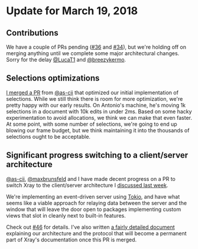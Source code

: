 # Update for March 19, 2018

## Contributions

We have a couple of PRs pending ([#36](https://github.com/atom/xray/pull/36) and [#34](https://github.com/atom/xray/pull/34)), but we're holding off on merging anything until we complete some major architectural changes. Sorry for the delay [@LucaT1](https://github.com/LucaT1) and [@breezykermo](https://github.com/breezykermo).

## Selections optimizations

[I merged a PR](https://github.com/atom/xray/pull/45) from [@as-cii](https://github.com/as-cii) that optimized our initial implementation of selections. While we still think there is room for more optimization, we're pretty happy with our early results. On Antonio's machine, he's moving 1k selections in a document with 10k edits in under 2ms. Based on some hacky experimentation to avoid allocations, we think we can make that even faster. At some point, with some number of selections, we're going to end up blowing our frame budget, but we think maintaining it into the thousands of selections ought to be acceptable.

## Significant progress switching to a client/server architecture

[@as-cii](https://github.com/as-cii), [@maxbrunsfeld](https://github.com/maxbrunsfeld) and I have made decent progress on a PR to switch Xray to the client/server architecture I [discussed last week](./2018_03_12.md#big-architectural-changes-incoming).

We're implementing an event-driven server using [Tokio](https://tokio.rs/), and have what seems like a viable approach for relaying data between the server and the window that will leave the door open to packages implementing custom views that slot in cleanly next to built-in features.

Check out [#46](https://github.com/atom/xray/pull/46) for details. I've also written [a fairly detailed document](https://github.com/atom/xray/blob/198e3bdf3c284679a5520923b0e27b079cc23377/docs/architecture/001_client_server_protocol.md) explaining our architecture and the protocol that will become a permanent part of Xray's documentation once this PR is merged.
